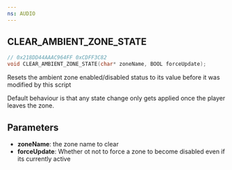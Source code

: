 ```yaml
---
ns: AUDIO
---
```

## CLEAR_AMBIENT_ZONE_STATE

```c
// 0x218DD44AAAC964FF 0xCDFF3C82
void CLEAR_AMBIENT_ZONE_STATE(char* zoneName, BOOL forceUpdate);
```

Resets the ambient zone enabled/disabled status to its value before it was modified by this script

Default behaviour is that any state change only gets applied once the player leaves the zone.

## Parameters
* **zoneName**: the zone name to clear
* **forceUpdate**: Whether ot not to force a zone to become disabled even if its currently active

